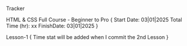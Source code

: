 Tracker

HTML & CSS Full Course - Beginner to Pro {
    Start Date: 03|01|2025 Total Time (hr): xx FinishDate: 03|01|2025
}

Lesson-1 {
    Time stat will be added when I commit the 2nd Lesson
}